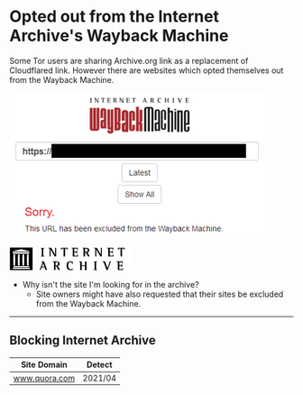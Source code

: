 # Opted out from the Internet Archive's Wayback Machine


Some Tor users are sharing Archive.org link as a replacement of Cloudflared link.
However there are websites which opted themselves out from the Wayback Machine.


![](../../image/iaorg_sorry.jpg)


[![](../../image/__archiveorg.jpg)](https://web.archive.org/web/20210311125435/https://help.archive.org/hc/en-us/articles/360004651732-Using-The-Wayback-Machine)

- Why isn't the site I'm looking for in the archive?
  - Site owners might have also requested that their sites be excluded from the Wayback Machine.

-----

## Blocking Internet Archive


[//]: # (do not edit this line; FREEDOM)


| Site Domain | Detect |
| ----- | ----- |
| www.quora.com | 2021/04 |

